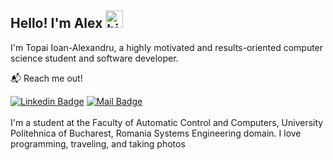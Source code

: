 ## Hello! I'm Alex <img src="https://user-images.githubusercontent.com/1303154/88677602-1635ba80-d120-11ea-84d8-d263ba5fc3c0.gif" width="28px" alt="hi">

I'm Topai Ioan-Alexandru, a highly motivated and results-oriented computer science student and software developer.

📬 Reach me out!

[![Linkedin Badge](https://img.shields.io/badge/Linkedin-blue)](https://www.linkedin.com/in/ioan-alexandru-topai/) [![Mail Badge](https://img.shields.io/badge/-Alexandru_Topai-c0392b?style=flat&labelColor=c0392b&logo=gmail&logoColor=white)](mailto:allexandru9801@gmail.com)
<br/>
<br/>
I'm a student at the Faculty of Automatic Control and Computers, University Politehnica of Bucharest, Romania
Systems Engineering domain. I love programming, traveling, and taking photos

